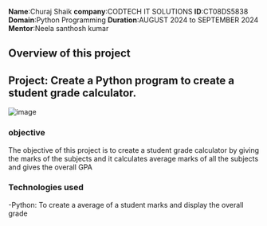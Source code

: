 **Name**:Churaj Shaik
**company**:CODTECH IT SOLUTIONS
**ID**:CT08DS5838
**Domain**:Python Programming 
**Duration**:AUGUST 2024 to SEPTEMBER 2024
**Mentor**:Neela santhosh kumar

## Overview of this project
## Project: Create a Python program to create a student grade calculator.
![image](https://github.com/user-attachments/assets/1db1e836-68e0-46ed-9c9a-904e909ebb6b)






### objective
The objective of this project is to create a student grade calculator by giving the marks of the subjects and it calculates average marks of all the subjects and gives the overall GPA

### Technologies used
-Python: To create a average of a student marks and display the overall
grade  
